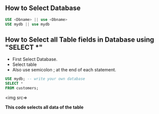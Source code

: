 ## How to Select Database
 
 ```sql
 USE <Dbname> || use <Dbname> 
 USE mydb || use mydb
 ```

## How to Select all Table fields in Database using "SELECT *"

 - First Select Database.
 - Select table
 - Also use semicolon ; at the end of each statement.

 ```sql
 USE mydb; -- write your own database
 SELECT * 
 FROM customers;
 ```
 <img src=></img>

 **This code selects all data of the table**



